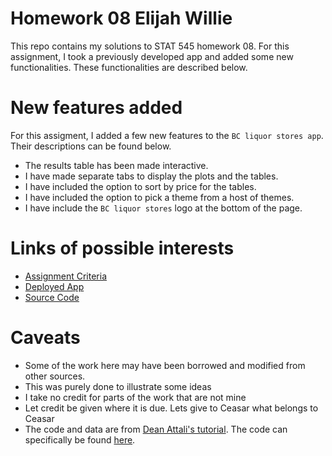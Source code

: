 # Homework 08 Elijah Willie

This repo contains my solutions to STAT 545 homework 08. For this assignment, I took a previously developed app and added some new functionalities.
These functionalities are described below.

# New features added

For this assigment, I added a few new features to the `BC liquor stores app`. Their descriptions can be found below.

* The results table has been made interactive.
* I have made separate tabs to display the plots and the tables.
* I have included the option to sort by price for the tables.
* I have included the option to pick a theme from a host of themes.
* I have include the `BC liquor stores` logo at the bottom of the page.

# Links of possible interests

* [Assignment Criteria](http://stat545.com/Classroom/assignments/hw08/hw08.html)
* [Deployed App](https://ecool50.shinyapps.io/Hw08_app/)
* [Source Code](https://github.com/STAT545-UBC-students/hw08-ecool50/blob/master/bcl/app.R)

# Caveats
* Some of the work here may have been borrowed and modified from other sources.
* This was purely done to illustrate some ideas
* I take no credit for parts of the work that are not mine
* Let credit be given where it is due. Lets give to Ceasar what belongs to Ceasar
* The code and data are from [Dean Attali's tutorial](https://deanattali.com/blog/building-shiny-apps-tutorial). The code can specifically be found [here](https://deanattali.com/blog/building-shiny-apps-tutorial/#12-final-shiny-app-code).


